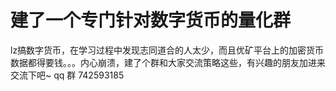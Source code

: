 # 建了一个专门针对数字货币的量化群

lz搞数字货币，在学习过程中发现志同道合的人太少，而且优矿平台上的加密货币数据都得要钱。。。内心崩溃，建了个群和大家交流策略这些，有兴趣的朋友加进来交流下吧~ qq 群 742593185